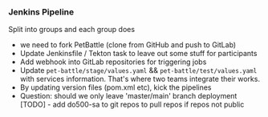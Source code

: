 ### Jenkins Pipeline 

Split into groups and each group does
- we need to fork PetBattle (clone from GitHub and push to GitLab)
- Update Jenkinsfile / Tekton task to leave out some stuff for participants
- Add webhook into GitLab repositories for triggering jobs
- Update `pet-battle/stage/values.yaml` && `pet-battle/test/values.yaml` with services information. That's where two teams integrate their works.
- By updating version files (pom.xml etc), kick the pipelines
- Question: should we only leave 'master/main' branch deployment
[TODO] - add do500-sa to git repos to pull repos if repos not public